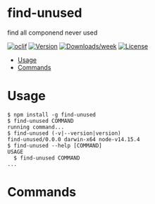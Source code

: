 find-unused
===========

find all componend never used

[![oclif](https://img.shields.io/badge/cli-oclif-brightgreen.svg)](https://oclif.io)
[![Version](https://img.shields.io/npm/v/find-unused.svg)](https://npmjs.org/package/find-unused)
[![Downloads/week](https://img.shields.io/npm/dw/find-unused.svg)](https://npmjs.org/package/find-unused)
[![License](https://img.shields.io/npm/l/find-unused.svg)](https://github.com/jamet-julien/find-unused/blob/master/package.json)

<!-- toc -->
* [Usage](#usage)
* [Commands](#commands)
<!-- tocstop -->
# Usage
<!-- usage -->
```sh-session
$ npm install -g find-unused
$ find-unused COMMAND
running command...
$ find-unused (-v|--version|version)
find-unused/0.0.0 darwin-x64 node-v14.15.4
$ find-unused --help [COMMAND]
USAGE
  $ find-unused COMMAND
...
```
<!-- usagestop -->
# Commands
<!-- commands -->

<!-- commandsstop -->
